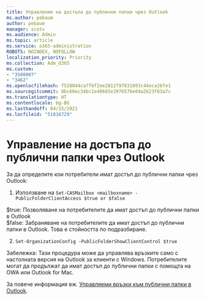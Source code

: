 ```yaml
---
title: Управление на достъпа до публични папки чрез Outlook
ms.author: pebaum
author: pebaum
manager: scotv
ms.audience: Admin
ms.topic: article
ms.service: o365-administration
ROBOTS: NOINDEX, NOFOLLOW
localization_priority: Priority
ms.collection: Adm_O365
ms.custom:
- "3500007"
- "3462"
ms.openlocfilehash: f528044ca7f6f2ee2812f9f831093c44eca26fe1
ms.sourcegitcommit: 8bc60ec34bc1e40685e3976576e04a2623f63a7c
ms.translationtype: HT
ms.contentlocale: bg-BG
ms.lasthandoff: 04/15/2021
ms.locfileid: "51816729"
---
```

# <a name="control-access-to-public-folders-using-outlook"></a>Управление на достъпа до публични папки чрез Outlook

За да определите кои потребители имат достъп до публични папки чрез Outlook:

1. Използване на `Set-CASMailbox <mailboxname> -PublicFolderClientAccess $true or $false`

$true: Позволяване на потребителите да имат достъп до публични папки в Outlook  
$false: Забраняване на потребителите да имат достъп до публични папки в Outlook. Това е стойността по подразбиране.  

2. `Set-OrganizationConfig -PublicFolderShowClientControl $true`

Забележка: Тази процедура може да управлява връзките само с настолната версия на Outlook за клиенти с Windows. Потребителите могат да продължат да имат достъп до публични папки с помощта на OWA или Outlook for Mac.

За повече информация вж. [Управляеми връзки към публични папки в Outlook](https://aka.ms/controlpf).
